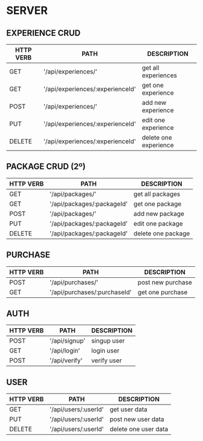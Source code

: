 # SERVER

 EXPERIENCE CRUD
 --

| HTTP VERB |             PATH                     |               DESCRIPTION                   |
|-----------|--------------------------------------|---------------------------------------------|
|GET        |'/api/experiences/'                    | get all experiences                        |
|GET        |'/api/experiences/:experienceId'       | get one experience                         |
|POST       |'/api/experiences/'                    | add new experience                         |
|PUT        |'/api/experiences/:experienceId'       | edit one experience                        |
|DELETE     |'/api/experiences/:experienceId'       | delete one experience                      |


PACKAGE CRUD (2º)
--

| HTTP VERB |             PATH                |               DESCRIPTION                   |
|-----------|---------------------------------|---------------------------------------------|
|GET        |'/api/packages/'                  | get all packages                           |
|GET        |'/api/packages/:packageId'        | get one package                            |
|POST       |'/api/packages/'                  | add new package                            |
|PUT        |'/api/packages/:packageId'        | edit one package                           |
|DELETE     |'/api/packages/:packageId'        | delete one package                         |


PURCHASE
--

| HTTP VERB |             PATH                |               DESCRIPTION                   |
|-----------|---------------------------------|---------------------------------------------|
|POST       |'/api/purchases/'                | post new purchase                           |
|GET        |'/api/purchases/:purchaseId'     | get one purchase                            |




AUTH
--

| HTTP VERB |             PATH            |               DESCRIPTION                   |
|-----------|-----------------------------|---------------------------------------------|
|POST       |'/api/signup'                | singup user                                 |
|GET        |'/api/login'                 | login user                                  |
|POST       |'/api/verify'                | verify user                                 |


USER
--

| HTTP VERB |             PATH            |               DESCRIPTION                   |
|-----------|-----------------------------|---------------------------------------------|
|GET        |'/api/users/:userId'         |  get user data                              |
|PUT        |'/api/users/:userId'         |  post new user data                         |
|DELETE     |'/api/users/:userId'         |  delete one user data                       |


